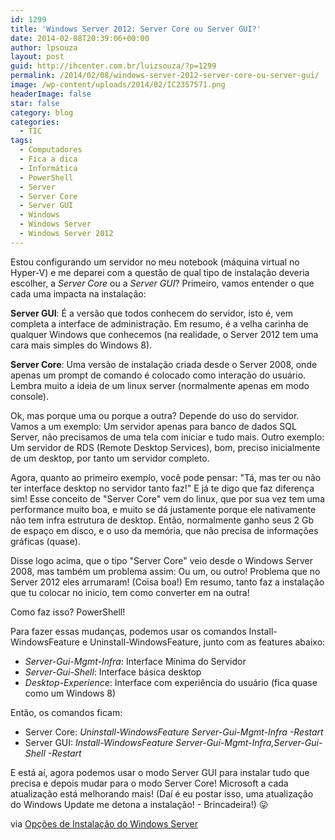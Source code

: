```yaml
---
id: 1299
title: 'Windows Server 2012: Server Core ou Server GUI?'
date: 2014-02-08T20:39:06+00:00
author: lpsouza
layout: post
guid: http://ihcenter.com.br/luizsouza/?p=1299
permalink: /2014/02/08/windows-server-2012-server-core-ou-server-gui/
image: /wp-content/uploads/2014/02/IC2357571.png
headerImage: false
star: false
category: blog
categories:
  - TIC
tags:
  - Computadores
  - Fica a dica
  - Informática
  - PowerShell
  - Server
  - Server Core
  - Server GUI
  - Windows
  - Windows Server
  - Windows Server 2012
---
```

Estou configurando um servidor no meu notebook (máquina virtual no Hyper-V) e me deparei com a questão de qual tipo de instalação deveria escolher, a _Server Core_ ou a _Server GUI_? Primeiro, vamos entender o que cada uma impacta na instalação:

**Server GUI**: É a versão que todos conhecem do servidor, isto é, vem completa a interface de administração. Em resumo, é a velha carinha de qualquer Windows que conhecemos (na realidade, o Server 2012 tem uma cara mais simples do Windows 8).

**Server Core**: Uma versão de instalação criada desde o Server 2008, onde apenas um prompt de comando é colocado como interação do usuário. Lembra muito a ideia de um linux server (normalmente apenas em modo console).

Ok, mas porque uma ou porque a outra? Depende do uso do servidor. Vamos a um exemplo: Um servidor apenas para banco de dados SQL Server, não precisamos de uma tela com iniciar e tudo mais. Outro exemplo: Um servidor de RDS (Remote Desktop Services), bom, preciso inicialmente de um desktop, por tanto um servidor completo.

Agora, quanto ao primeiro exemplo, você pode pensar: "Tá, mas ter ou não ter interface desktop no servidor tanto faz!" E já te digo que faz diferença sim! Esse conceito de "Server Core" vem do linux, que por sua vez tem uma performance muito boa, e muito se dá justamente porque ele nativamente não tem infra estrutura de desktop. Então, normalmente ganho seus 2 Gb de espaço em disco, e o uso da memória, que não precisa de informações gráficas (quase).

Disse logo acima, que o tipo "Server Core" veio desde o Windows Server 2008, mas também um problema assim: Ou um, ou outro! Problema que no Server 2012 eles arrumaram! (Coisa boa!) Em resumo, tanto faz a instalação que tu colocar no inicio, tem como converter em na outra!

Como faz isso? PowerShell!

Para fazer essas mudanças, podemos usar os comandos Install-WindowsFeature e Uninstall-WindowsFeature, junto com as features abaixo:

* _Server-Gui-Mgmt-Infra_: Interface Mínima do Servidor
* _Server-Gui-Shell_: Interface básica desktop
* _Desktop-Experience_: Interface com experiência do usuário (fica quase como um Windows 8)

Então, os comandos ficam:

* Server Core: _Uninstall-WindowsFeature Server-Gui-Mgmt-Infra -Restart_
* Server GUI: _Install-WindowsFeature Server-Gui-Mgmt-Infra,Server-Gui-Shell -Restart_

E está aí, agora podemos usar o modo Server GUI para instalar tudo que precisa e depois mudar para o modo Server Core! Microsoft a cada atualização está melhorando mais! (Daí é eu postar isso, uma atualização do Windows Update me detona a instalação! - Brincadeira!) 😛

via [Opções de Instalação do Windows Server](http://technet.microsoft.com/pt-br/library/hh831786.aspx)
